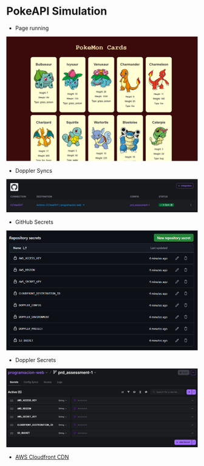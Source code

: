 # PokeAPI Simulation

-  Page running

![](./docs/main-page.png)

- Doppler Syncs 

![](./docs/syncs.png)

- GitHub Secrets

![](./docs/git-secrets.png)

- Doppler Secrets

![](./docs/doppler-secrets.png)

- [AWS Cloudfront CDN](https://da180dimbskta.cloudfront.net)